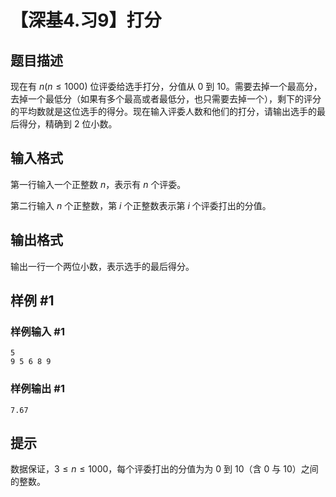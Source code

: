 # 【深基4.习9】打分

## 题目描述

现在有 $n(n \le 1000)$ 位评委给选手打分，分值从 $0$ 到 $10$。需要去掉一个最高分，去掉一个最低分（如果有多个最高或者最低分，也只需要去掉一个），剩下的评分的平均数就是这位选手的得分。现在输入评委人数和他们的打分，请输出选手的最后得分，精确到 $2$ 位小数。 

## 输入格式

第一行输入一个正整数 $n$，表示有 $n$ 个评委。

第二行输入 $n$ 个正整数，第 $i$ 个正整数表示第 $i$ 个评委打出的分值。

## 输出格式

输出一行一个两位小数，表示选手的最后得分。

## 样例 #1

### 样例输入 #1
```
5
9 5 6 8 9
```

### 样例输出 #1

```
7.67
```

## 提示

数据保证，$3 \leq n \leq 1000$，每个评委打出的分值为为 $0$ 到 $10$（含 $0$ 与 $10$）之间的整数。
